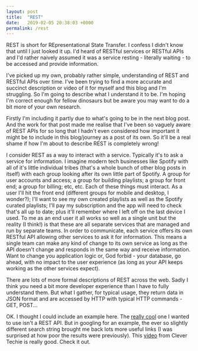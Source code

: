 ```yaml
---
layout: post
title:  "REST"
date:   2019-02-05 20:38:03 +0000
permalink: /rest
---
```


REST is short for REpresentational State Transfer. I confess I didn't know that until I just looked it up. I'd heard of RESTful services or RESTful APIs and I'd rather naively assumed it was a service resting - literally waiting - to be accessed and provide information.

I've picked up my own, probably rather simple, understanding of REST and RESTful APIs over time. I've been trying to find a more accurate and succinct description or video of it for myself and this blog and I'm struggling. So I'm going to describe what I understand it to be. I'm hoping I'm correct enough for fellow dinosaurs but be aware you may want to do a bit more of your own research.

Firstly I'm including it partly due to what's going to be in the next blog post. And the work for that post made me realise that I've been so vaguely aware of REST APIs for so long that I hadn't even considered how important it might be to include in this blog/journey as a post of its own. So it'll be a real shame if how I'm about to describe REST is completely wrong!

I consider REST as a way to interact with a service. Typically it's to ask a service for information. I imagine modern tech businesses like Spotify with all of it's little individual tribes (that's a whole bunch of other blog posts in itself) with each group looking after its own little part of Spotify. A group for user accounts and access; a group for building playlists; a group for front end; a group for billing; etc, etc. Each of these things must interact. As a user I'll hit the front end (different groups for mobile and desktop, I wonder?); I'll want to see my own created playlists as well as the Spotify curated playlists; I'll pay my subscription and the app will need to check that's all up to date; plus it'll remember where I left off on the last device I used. To me as an end user it all works so well as a single unit but the reality (I think!) is that these are all separate services that are managed and run by separate teams. In order to communicate, each service offers its own RESTful API allowing other services to ask it for information. This means a single team can make any kind of change to its own service as long as the API doesn't change and responds in the same way and receive information. Want to change you application logic or, God forbid - your database, go ahead, with no impact to the user experience (as long as your API keeps working as the other services expect).

There are lots of more formal descriptions of REST across the web. Sadly I think you need a bit more developer experience than I have to fully understand them. But what I gather, for typical usage, they return data in JSON format and are accessed by HTTP with typical HTTP commands - GET, POST...

OK. I thought I could include an example here. The [really cool](https://github.com/chubin/wttr.in) one I wanted to use isn't a REST API. But in googling for an example, the ever so slightly different search string brought me back lots more useful links (I was surprised at how poor the results were previously). This [video](https://www.youtube.com/watch?v=LooL6_chvN4) from Clever Techie is really good. Check it out.

